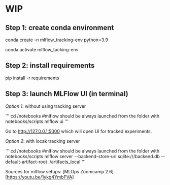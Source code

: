 # WIP

## Step 1: create conda environment

conda create -n mlflow_tracking-env python=3.9

conda activate mlflow_tacking-env

## Step 2: install requirements

pip install -r requirements

## Step 3: launch MLFlow UI (in terminal)

*Option 1*: without using tracking server

'''
cd /notebooks #mlflow should be always launched from the folder with notebooks/scripts
mlflow ui
'''

Go to http://127.0.0.1:5000 which will open UI for tracked experiments.

*Option 2*: with locak tracking server

'''
cd /notebooks #mlflow should be always launched from the folder with notebooks/scripts
mlflow server --backend-store-uri sqlite:///backend.db --default-artifact-root ./artifacts_local
'''

Sources for mlflow setups:
[MLOps Zoomcamp 2.6][https://youtu.be/1ykg4YmbFVA]





